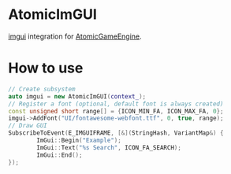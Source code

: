 AtomicImGUI
===========

[imgui](https://github.com/ocornut/imgui) integration for [AtomicGameEngine](https://github.com/AtomicGameEngine/AtomicGameEngine/).

# How to use

```cpp
// Create subsystem
auto imgui = new AtomicImGUI(context_);
// Register a font (optional, default font is always created)
const unsigned short range[] = {ICON_MIN_FA, ICON_MAX_FA, 0};
imgui->AddFont("UI/fontawesome-webfont.ttf", 0, true, range);
// Draw GUI
SubscribeToEvent(E_IMGUIFRAME, [&](StringHash, VariantMap&) {
        ImGui::Begin("Example");
        ImGui::Text("%s Search", ICON_FA_SEARCH);
        ImGui::End();
});
```
